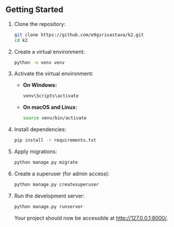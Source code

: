 

## Getting Started

1. Clone the repository:

    ```bash
    git clone https://github.com/e9gsrivastava/k2.git
    cd k2
    ```

2. Create a virtual environment:

    ```bash
    python -m venv venv
    ```

3. Activate the virtual environment:

    - **On Windows:**

        ```bash
        venv\Scripts\activate
        ```

    - **On macOS and Linux:**

        ```bash
        source venv/bin/activate
        ```

4. Install dependencies:

    ```bash
    pip install -r requirements.txt
    ```

5. Apply migrations:

    ```bash
    python manage.py migrate
    ```

6. Create a superuser (for admin access):

    ```bash
    python manage.py createsuperuser
    ```

7. Run the development server:

    ```bash
    python manage.py runserver
    ```

   Your project should now be accessible at http://127.0.0.1:8000/.
